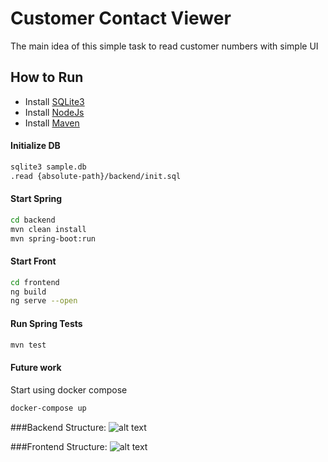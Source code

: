 # Customer Contact Viewer
The main idea of this simple task to read customer numbers with simple UI

## How to Run

- Install [SQLite3](https://linuxhint.com/install_sqlite_browser_ubuntu_1804/)
- Install [NodeJs](https://nodejs.org/en/download/package-manager/)
- Install [Maven](https://linuxize.com/post/how-to-install-apache-maven-on-ubuntu-18-04/)


#### Initialize DB
```bash
sqlite3 sample.db
.read {absolute-path}/backend/init.sql
```

#### Start Spring
```bash
cd backend
mvn clean install
mvn spring-boot:run
```

#### Start Front
```bash
cd frontend
ng build
ng serve --open
```

#### Run Spring Tests
```bash
mvn test
```

#### Future work
Start using docker compose
```bash
docker-compose up
```



###Backend Structure:
![alt text](https://user-images.githubusercontent.com/57498054/119237401-dfacae80-bb3c-11eb-8735-9037a88a13de.png "Backend Structure")

 
###Frontend Structure:
![alt text](https://user-images.githubusercontent.com/57498054/119237398-dcb1be00-bb3c-11eb-8159-9b08749f95a9.png "Frontend Structure")

 